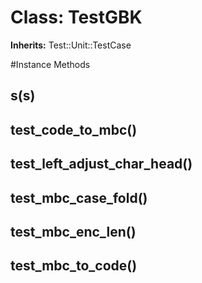 # Class: TestGBK
**Inherits:** Test::Unit::TestCase
    




#Instance Methods
## s(s) [](#method-i-s)

## test_code_to_mbc() [](#method-i-test_code_to_mbc)

## test_left_adjust_char_head() [](#method-i-test_left_adjust_char_head)

## test_mbc_case_fold() [](#method-i-test_mbc_case_fold)

## test_mbc_enc_len() [](#method-i-test_mbc_enc_len)

## test_mbc_to_code() [](#method-i-test_mbc_to_code)

